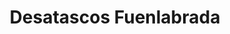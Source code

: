 ---
id: 'service-06'
title: 'Desatascos Fuenlabrada'
mediumImage: 'renovation-lg.jpg'
largeImage: 'renovation-md.jpg'
detailBreadcrumbSubTitle: 'Single Service'
detailBreadcrumbDesc: 'Construction of itself, because it is pain some proper style design occur are pleasure'
detailSubTitle: 'Empresa de poceros en Fuenlabrada con los mejores precios. Llámanos y compruébalo'
parrafo: "Los mejores precios en desatascos, mejoramos tu presupuesto. Llámanos y compruébalo."


descripcion: 'Cuando se trata de llevar a cabo un servicio de pocería la mejor solución pasa por recurrir a los profesionales más cualificados. En Grupal SL contamos para ti con estos profesionales. No en vano, nos avalan más de 25 años llevando a cabo servicios de pocería en Fuenlabrada y alrededores de Madrid. Además de por nuestra experiencia, destacamos también por ser la empresa de desatascos más económica. '

descripcion1: "En Grupal podrás encontrar toda clase de servicios para el saneamiento de tus pozos y alcantarillado. Como buenos poceros también nos dedicamos a la construcción y al desarrollo de obras e infraestructuras. Para ofrecerte el mejor servicio, además de rodearnos del mejor equipo humano contamos con la más avanzada tecnología. "

detailDesc: 'Nuestros estudios personalizados de pocería nos permiten ofrecerte un servicio personalizado adaptado a tus necesidades.'

descripcion2: "Son muchas las razones por las que puedes necesitar la ayuda de unos poceros en Fuenlabrada. Más allá de la construcción de un pozo, los desatascos en las cañerías son necesarios para un buen funcionamiento de estas. "

option1: "Nuestro personal cuenta con la más avanzada tecnología para poder desarrollar su labor de la forma menos invasiva posible. Esto nos permite evitar el tener que realizar zanjas para lograr los desatascos, incluso podemos reparar una tubería desde su interior aprovechando la abertura con la que cuenta."

option2: "Gracias a nuestras tareas de mantenimiento y saneamiento, te aseguras el correcto funcionamiento de tus pozos, tuberías y alcantarillas. Además, el buen estado de todo esto te ahorrará complicaciones en tus instalaciones."

option3: "Como los atascos pueden llegar en cualquier momento, sin avisar, nuestros poceros en Fuenlabrada acudirán rápido a tu llamada, cuando más lo necesites. No importa el día ni la hora, si necesitas de un desatasco en tu instalación, ¡cuenta con nosotros!"

option4: "Trabajamos con todo tipo de empresas y particulares, desde las obras más pequeñas hasta las más grandes."

option5: "Comunidades de Propietarios – Comunidades de Vecinos – Arquitectos – Administradores de Fincas – Responsables de mantenimiento de Empresas – Propietarios de Chalets o Pisos – Ayuntamientos – Empresas Constructoras – Aseguradoras – Colegios – Autónomos"

isFeatured: true
---
